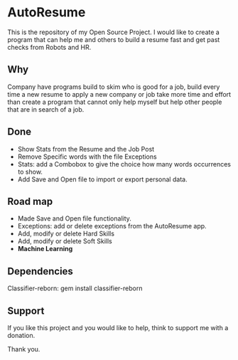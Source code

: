 # AutoResume

This is the repository of my Open Source Project.
I would like to create a program that can help me and others to build a resume fast and get past checks from Robots and HR.

## Why

Company have programs build to skim who is good for a job, build every time a new resume to apply a new company or job take more time and effort than create a program that cannot only help myself but help other people that are in search of a job.

## Done
- Show Stats from the Resume and the Job Post
- Remove Specific words with the file Exceptions
- Stats: add a Combobox to give the choice how many words occurrences to show.
- Add Save and Open file to import or export personal data.

## Road map

- Made Save and Open file functionality.
- Exceptions: add or delete exceptions from the AutoResume app.
- Add, modify or delete Hard Skills
- Add, modify or delete Soft Skills
- <b>Machine Learning</b>

## Dependencies
Classifier-reborn:
     gem install classifier-reborn

## Support

If you like this project and you would like to help, think to support me with a donation.

Thank you.
